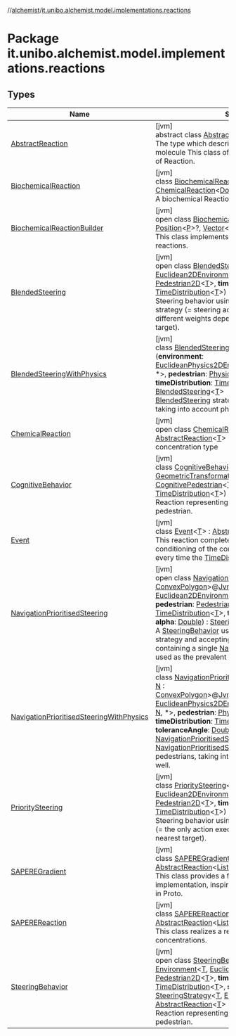 //[alchemist](../../index.md)/[it.unibo.alchemist.model.implementations.reactions](index.md)

# Package it.unibo.alchemist.model.implementations.reactions

## Types

| Name | Summary |
|---|---|
| [AbstractReaction](-abstract-reaction/index.md) | [jvm]<br>abstract class [AbstractReaction](-abstract-reaction/index.md)<[T](-abstract-reaction/index.md)> : [Reaction](../it.unibo.alchemist.model.interfaces/-reaction/index.md)<[T](../it.unibo.alchemist.model.implementations.layers/-step-layer/index.md)> <br>The type which describes the concentration of a molecule This class offers a partial implementation of Reaction. |
| [BiochemicalReaction](-biochemical-reaction/index.md) | [jvm]<br>class [BiochemicalReaction](-biochemical-reaction/index.md) : [ChemicalReaction](-chemical-reaction/index.md)<[Double](https://docs.oracle.com/javase/8/docs/api/java/lang/Double.html)> <br>A biochemical Reaction. |
| [BiochemicalReactionBuilder](-biochemical-reaction-builder/index.md) | [jvm]<br>open class [BiochemicalReactionBuilder](-biochemical-reaction-builder/index.md)<[P](-biochemical-reaction-builder/index.md) : [Position](../it.unibo.alchemist.model.interfaces/-position/index.md)<[P](../it.unibo.alchemist.model.implementations.layers/-biomol-gradient-layer/index.md)>?, [Vector](../it.unibo.alchemist.model.interfaces.geometry/-vector/index.md)<[P](../it.unibo.alchemist.model.implementations.layers/-biomol-gradient-layer/index.md)>?><br>This class implements a builder for chemical reactions. |
| [BlendedSteering](-blended-steering/index.md) | [jvm]<br>open class [BlendedSteering](-blended-steering/index.md)<[T](-blended-steering/index.md)>(**environment**: [Euclidean2DEnvironment](../it.unibo.alchemist.model.interfaces.environments/-euclidean2-d-environment/index.md)<[T](-blended-steering/index.md)>, **pedestrian**: [Pedestrian2D](../it.unibo.alchemist.model.interfaces/-pedestrian2-d/index.md)<[T](-blended-steering/index.md)>, **timeDistribution**: [TimeDistribution](../it.unibo.alchemist.model.interfaces/-time-distribution/index.md)<[T](-blended-steering/index.md)>) : [SteeringBehavior](-steering-behavior/index.md)<[T](-blended-steering/index.md)> <br>Steering behavior using [DistanceWeighted](../it.unibo.alchemist.model.implementations.actions.steeringstrategies/-distance-weighted/index.md) steering strategy (= steering actions are summed with different weights depending on the distance to their target). |
| [BlendedSteeringWithPhysics](-blended-steering-with-physics/index.md) | [jvm]<br>class [BlendedSteeringWithPhysics](-blended-steering-with-physics/index.md)<[T](-blended-steering-with-physics/index.md)>(**environment**: [EuclideanPhysics2DEnvironmentWithGraph](../it.unibo.alchemist.model.interfaces.environments/-euclidean-physics2-d-environment-with-graph/index.md)<*, [T](-blended-steering-with-physics/index.md), *, *>, **pedestrian**: [PhysicalPedestrian2D](../it.unibo.alchemist.model.interfaces/-physical-pedestrian2-d/index.md)<[T](-blended-steering-with-physics/index.md)>, **timeDistribution**: [TimeDistribution](../it.unibo.alchemist.model.interfaces/-time-distribution/index.md)<[T](-blended-steering-with-physics/index.md)>) : [BlendedSteering](-blended-steering/index.md)<[T](-blended-steering-with-physics/index.md)> <br>[BlendedSteering](-blended-steering/index.md) strategy for physical pedestrians, taking into account physical forces as well. |
| [ChemicalReaction](-chemical-reaction/index.md) | [jvm]<br>open class [ChemicalReaction](-chemical-reaction/index.md)<[T](-chemical-reaction/index.md)> : [AbstractReaction](-abstract-reaction/index.md)<[T](../it.unibo.alchemist.model.implementations.layers/-step-layer/index.md)> <br>concentration type |
| [CognitiveBehavior](-cognitive-behavior/index.md) | [jvm]<br>class [CognitiveBehavior](-cognitive-behavior/index.md)<[T](-cognitive-behavior/index.md), [V](-cognitive-behavior/index.md) : [Vector](../it.unibo.alchemist.model.interfaces.geometry/-vector/index.md)<[V](-cognitive-behavior/index.md)>, [A](-cognitive-behavior/index.md) : [GeometricTransformation](../it.unibo.alchemist.model.interfaces.geometry/-geometric-transformation/index.md)<[V](-cognitive-behavior/index.md)>>(**pedestrian**: [CognitivePedestrian](../it.unibo.alchemist.model.interfaces/-cognitive-pedestrian/index.md)<[T](-cognitive-behavior/index.md), [V](-cognitive-behavior/index.md), [A](-cognitive-behavior/index.md)>, **timeDistribution**: [TimeDistribution](../it.unibo.alchemist.model.interfaces/-time-distribution/index.md)<[T](-cognitive-behavior/index.md)>) : [AbstractReaction](-abstract-reaction/index.md)<[T](-cognitive-behavior/index.md)> <br>Reaction representing the cognitive behavior of a pedestrian. |
| [Event](-event/index.md) | [jvm]<br>class [Event](-event/index.md)<[T](-event/index.md)> : [AbstractReaction](-abstract-reaction/index.md)<[T](../it.unibo.alchemist.model.implementations.layers/-step-layer/index.md)> <br>This reaction completely ignores the propensity conditioning of the conditions, and tries to run every time the [TimeDistribution](../it.unibo.alchemist.model.interfaces/-time-distribution/index.md) wants to. |
| [NavigationPrioritisedSteering](-navigation-prioritised-steering/index.md) | [jvm]<br>open class [NavigationPrioritisedSteering](-navigation-prioritised-steering/index.md)<[T](-navigation-prioritised-steering/index.md), [N](-navigation-prioritised-steering/index.md) : [ConvexPolygon](../it.unibo.alchemist.model.interfaces.geometry.euclidean2d/-convex-polygon/index.md)>@[JvmOverloads](https://kotlinlang.org/api/latest/jvm/stdlib/kotlin.jvm/-jvm-overloads/index.html)()constructor(**env**: [Euclidean2DEnvironmentWithGraph](../it.unibo.alchemist.model.interfaces.environments/-euclidean2-d-environment-with-graph/index.md)<*, [T](-navigation-prioritised-steering/index.md), [N](-navigation-prioritised-steering/index.md), *>, **pedestrian**: [Pedestrian2D](../it.unibo.alchemist.model.interfaces/-pedestrian2-d/index.md)<[T](-navigation-prioritised-steering/index.md)>, **timeDistribution**: [TimeDistribution](../it.unibo.alchemist.model.interfaces/-time-distribution/index.md)<[T](-navigation-prioritised-steering/index.md)>, **toleranceAngle**: [Double](https://kotlinlang.org/api/latest/jvm/stdlib/kotlin/-double/index.html), **alpha**: [Double](https://kotlinlang.org/api/latest/jvm/stdlib/kotlin/-double/index.html)) : [SteeringBehavior](-steering-behavior/index.md)<[T](-navigation-prioritised-steering/index.md)> <br>A [SteeringBehavior](-steering-behavior/index.md) using [SinglePrevalent](../it.unibo.alchemist.model.implementations.actions.steeringstrategies/-single-prevalent/index.md) steering strategy and accepting a collection of actions containing a single [NavigationAction2D](../it.unibo.alchemist.model.interfaces/index.md#-517309547%2FClasslikes%2F-267951372), which is used as the prevalent one. |
| [NavigationPrioritisedSteeringWithPhysics](-navigation-prioritised-steering-with-physics/index.md) | [jvm]<br>class [NavigationPrioritisedSteeringWithPhysics](-navigation-prioritised-steering-with-physics/index.md)<[T](-navigation-prioritised-steering-with-physics/index.md), [N](-navigation-prioritised-steering-with-physics/index.md) : [ConvexPolygon](../it.unibo.alchemist.model.interfaces.geometry.euclidean2d/-convex-polygon/index.md)>@[JvmOverloads](https://kotlinlang.org/api/latest/jvm/stdlib/kotlin.jvm/-jvm-overloads/index.html)()constructor(**env**: [EuclideanPhysics2DEnvironmentWithGraph](../it.unibo.alchemist.model.interfaces.environments/-euclidean-physics2-d-environment-with-graph/index.md)<*, [T](-navigation-prioritised-steering-with-physics/index.md), [N](-navigation-prioritised-steering-with-physics/index.md), *>, **pedestrian**: [PhysicalPedestrian2D](../it.unibo.alchemist.model.interfaces/-physical-pedestrian2-d/index.md)<[T](-navigation-prioritised-steering-with-physics/index.md)>, **timeDistribution**: [TimeDistribution](../it.unibo.alchemist.model.interfaces/-time-distribution/index.md)<[T](-navigation-prioritised-steering-with-physics/index.md)>, **toleranceAngle**: [Double](https://kotlinlang.org/api/latest/jvm/stdlib/kotlin/-double/index.html), **alpha**: [Double](https://kotlinlang.org/api/latest/jvm/stdlib/kotlin/-double/index.html)) : [NavigationPrioritisedSteering](-navigation-prioritised-steering/index.md)<[T](-navigation-prioritised-steering-with-physics/index.md), [N](-navigation-prioritised-steering-with-physics/index.md)> <br>[NavigationPrioritisedSteering](-navigation-prioritised-steering/index.md) strategy for physical pedestrians, taking into account physical forces as well. |
| [PrioritySteering](-priority-steering/index.md) | [jvm]<br>class [PrioritySteering](-priority-steering/index.md)<[T](-priority-steering/index.md)>(**environment**: [Euclidean2DEnvironment](../it.unibo.alchemist.model.interfaces.environments/-euclidean2-d-environment/index.md)<[T](-priority-steering/index.md)>, **pedestrian**: [Pedestrian2D](../it.unibo.alchemist.model.interfaces/-pedestrian2-d/index.md)<[T](-priority-steering/index.md)>, **timeDistribution**: [TimeDistribution](../it.unibo.alchemist.model.interfaces/-time-distribution/index.md)<[T](-priority-steering/index.md)>) : [SteeringBehavior](-steering-behavior/index.md)<[T](-priority-steering/index.md)> <br>Steering behavior using [Nearest](../it.unibo.alchemist.model.implementations.actions.steeringstrategies/-nearest/index.md) steering strategy (= the only action executed is the one with the nearest target). |
| [SAPEREGradient](-s-a-p-e-r-e-gradient/index.md) | [jvm]<br>class [SAPEREGradient](-s-a-p-e-r-e-gradient/index.md)<[P](-s-a-p-e-r-e-gradient/index.md) : [Position](../it.unibo.alchemist.model.interfaces/-position/index.md)<[P](../it.unibo.alchemist.model.implementations.actions/-lsa-ascending-gradient-dist/index.md)>?> : [AbstractReaction](-abstract-reaction/index.md)<[List](https://docs.oracle.com/javase/8/docs/api/java/util/List.html)<[ILsaMolecule](../it.unibo.alchemist.model.interfaces/-i-lsa-molecule/index.md)>> <br>This class provides a fast and stable gradient implementation, inspired on the NBR construct used in Proto. |
| [SAPEREReaction](-s-a-p-e-r-e-reaction/index.md) | [jvm]<br>class [SAPEREReaction](-s-a-p-e-r-e-reaction/index.md) : [AbstractReaction](-abstract-reaction/index.md)<[List](https://docs.oracle.com/javase/8/docs/api/java/util/List.html)<[ILsaMolecule](../it.unibo.alchemist.model.interfaces/-i-lsa-molecule/index.md)>> <br>This class realizes a reaction with Lsa concentrations. |
| [SteeringBehavior](-steering-behavior/index.md) | [jvm]<br>open class [SteeringBehavior](-steering-behavior/index.md)<[T](-steering-behavior/index.md)>(**env**: [Environment](../it.unibo.alchemist.model.interfaces/-environment/index.md)<[T](-steering-behavior/index.md), [Euclidean2DPosition](../it.unibo.alchemist.model.implementations.positions/-euclidean2-d-position/index.md)>, **pedestrian**: [Pedestrian2D](../it.unibo.alchemist.model.interfaces/-pedestrian2-d/index.md)<[T](-steering-behavior/index.md)>, **timeDistribution**: [TimeDistribution](../it.unibo.alchemist.model.interfaces/-time-distribution/index.md)<[T](-steering-behavior/index.md)>, **steerStrategy**: [SteeringStrategy](../it.unibo.alchemist.model.interfaces/-steering-strategy/index.md)<[T](-steering-behavior/index.md), [Euclidean2DPosition](../it.unibo.alchemist.model.implementations.positions/-euclidean2-d-position/index.md)>) : [AbstractReaction](-abstract-reaction/index.md)<[T](-steering-behavior/index.md)> <br>Reaction representing the steering behavior of a pedestrian. |

